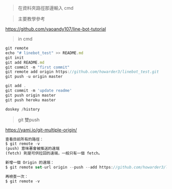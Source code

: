 > 在資料夾路徑那邊輸入 cmd

> 主要教學參考

https://github.com/yaoandy107/line-bot-tutorial

> in cmd

```javascript
git remote
echo "# linebot_test" >> README.md
git init
git add README.md
git commit -m "first commit"
git remote add origin https://github.com/howarder3/linebot_test.git
git push -u origin master

git add .
git commit -m 'update readme'
git push origin master
git push heroku master

doskey /history
```

> git 雙push

https://yami.io/git-multiple-origin/

```javascript
查看目前所有的路徑：
$ git remote -v
(push) 意味著會被推送的遠端
(fetch) 則是可供拉回的遠端，一般只有一個 fetch。

新增一個 Origin 的遠端：
$ git remote set-url origin --push --add https://github.com/howarder3/linebot_test.git

再檢查一次：
$ git remote -v
```
